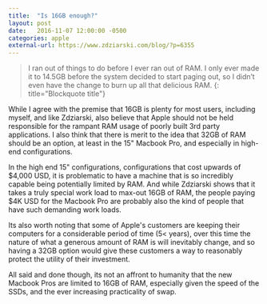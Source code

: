 ```yaml
---
title:  "Is 16GB enough?"
layout: post
date:   2016-11-07 12:00:00 -0500
categories: apple
external-url: https://www.zdziarski.com/blog/?p=6355
---
```


>I ran out of things to do before I ever ran out of RAM. I only ever made it to 14.5GB before the system decided to start paging out, so I didn’t even have the change to burn up all that delicious RAM.
{: title="Blockquote title"}

While I agree with the premise that 16GB is plenty for most users, including myself, and like Zdziarski, also believe that Apple should not be held responsible for the rampant RAM usage of poorly built 3rd party applications. I also think that there is merit to the idea that 32GB of RAM should be an option, at least in the 15" Macbook Pro, and especially in high-end configurations. 

In the high end 15" configurations, configurations that cost upwards of $4,000 USD, it is problematic to have a machine that is so incredibly capable being potentially limited by RAM. And while Zdziarski shows that it takes a truly special work load to max-out 16GB of RAM, the people paying $4K USD for the Macbook Pro are probably also the kind of people that have such demanding work loads. 

Its also worth noting that some of Apple's customers are keeping their computers for a considerable period of time (5< years), over this time the nature of what a generous amount of RAM is will inevitably change, and so having a 32GB option would give these customers a way to reasonably protect the utility of their investment. 

All said and done though, its not an affront to humanity that the new Macbook Pros are limited to 16GB of RAM, especially given the speed of the SSDs, and the ever increasing practicality of swap.
